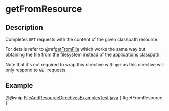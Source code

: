 # getFromResource

## Description

Completes `GET` requests with the content of the given classpath resource.

For details refer to @ref[getFromFile](getFromFile.md) which works the same way but obtaining the file from the filesystem
instead of the applications classpath.

Note that it's not required to wrap this directive with `get` as this directive will only respond to `GET` requests.

## Example

@@snip [FileAndResourceDirectivesExamplesTest.java](../../../../../../../test/java/docs/http/javadsl/server/directives/FileAndResourceDirectivesExamplesTest.java) { #getFromResource }